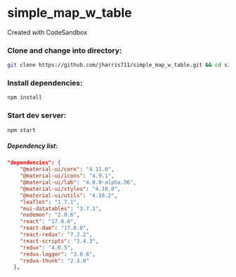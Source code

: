 # simple_map_w_table
Created with CodeSandbox


### Clone and change into directory:
```bash
git clone https://github.com/jharris711/simple_map_w_table.git && cd simple_map_w_table
```

### Install dependencies:
```bash
npm install
```

### Start dev server:
```bash 
npm start
```

##### Dependency list:
```JSON
"dependencies": {
    "@material-ui/core": "4.11.0",
    "@material-ui/icons": "4.9.1",
    "@material-ui/lab": "4.0.0-alpha.56",
    "@material-ui/styles": "4.10.0",
    "@material-ui/utils": "4.10.2",
    "leaflet": "1.7.1",
    "mui-datatables": "3.7.1",
    "nodemon": "2.0.6",
    "react": "17.0.0",
    "react-dom": "17.0.0",
    "react-redux": "7.2.2",
    "react-scripts": "3.4.3",
    "redux": "4.0.5",
    "redux-logger": "3.0.6",
    "redux-thunk": "2.3.0"
  },
```
